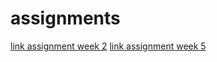 # assignments
[link assignment week 2](https://github.com/hilderademaker/assignments/blob/master/Assignment_week_2.ipynb)
[link assignment week 5](https://github.com/hilderademaker/assignments/blob/master/Assignment_week_5.ipynb)
